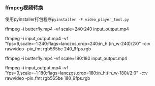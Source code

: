### ffmpeg视频转换
使用pyinstaller打包程序`pyinstaller -F video_player_tool.py`

ffmpeg -i butterfly.mp4 -vf scale=240:240 input_output.mp4

ffmpeg -i input_output.mp4 -vf "fps=9,scale=-1:240:flags=lanczos,crop=240:in_h:(in_w-240)/2:0" -c:v rawvideo -pix_fmt rgb565be 240_9fps.rgb

ffmpeg -i butterfly.mp4 -vf scale=180:180 input_output.mp4

ffmpeg -i input_output.mp4 -vf "fps=9,scale=-1:180:flags=lanczos,crop=180:in_h:(in_w-180)/2:0" -c:v rawvideo -pix_fmt rgb565be 180_9fps.rgb